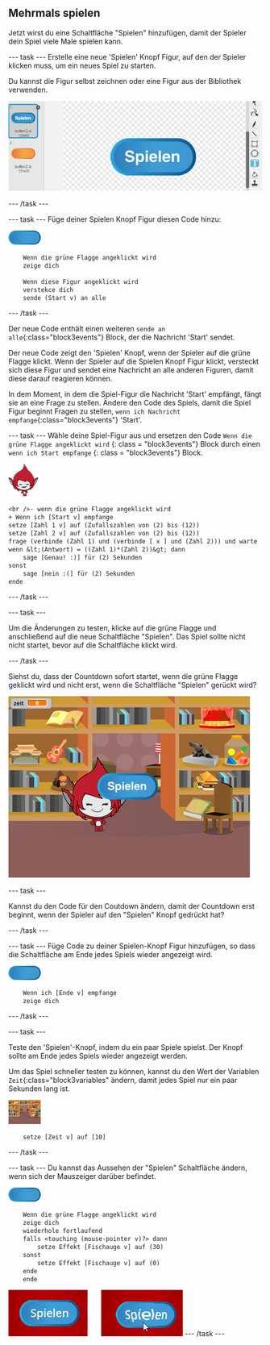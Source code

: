## Mehrmals spielen

Jetzt wirst du eine Schaltfläche "Spielen" hinzufügen, damit der Spieler dein Spiel viele Male spielen kann.

\--- task \--- Erstelle eine neue 'Spielen' Knopf Figur, auf den der Spieler klicken muss, um ein neues Spiel zu starten.

Du kannst die Figur selbst zeichnen oder eine Figur aus der Bibliothek verwenden.

![Bild der Schaltfläche "Spielen"](images/brain-play.png)

\--- /task \---

\--- task \--- Füge deiner Spielen Knopf Figur diesen Code hinzu:

![Spielen Figur](images/button-sprite.png)

```blocks3
    Wenn die grüne Flagge angeklickt wird
    zeige dich

    Wenn diese Figur angeklickt wird
    verstekce dich
    sende (Start v) an alle
```

\--- /task \---

Der neue Code enthält einen weiteren `sende an alle`{:class="block3events"} Block, der die Nachricht 'Start' sendet.

Der neue Code zeigt den 'Spielen' Knopf, wenn der Spieler auf die grüne Flagge klickt. Wenn der Spieler auf die Spielen Knopf Figur klickt, versteckt sich diese Figur und sendet eine Nachricht an alle anderen Figuren, damit diese darauf reagieren können.

In dem Moment, in dem die Spiel-Figur die Nachricht 'Start' empfängt, fängt sie an eine Frage zu stellen. Ändere den Code des Spiels, damit die Spiel Figur beginnt Fragen zu stellen, `wenn ich Nachricht empfange`{:class="block3events"} 'Start'.

\--- task \--- Wähle deine Spiel-Figur aus und ersetzen den Code `Wenn die grüne Flagge angeklickt wird` {: class = "block3events"} Block durch einen `wenn ich Start empfange` {: class = "block3events"} Block.

![Spieler Figur](images/giga-sprite.png)

```blocks3
<br />- wenn die grüne Flagge angeklickt wird
+ Wenn ich [Start v] empfange
setze [Zahl 1 v] auf (Zufallszahlen von (2) bis (12))
setze [Zahl 2 v] auf (Zufallszahlen von (2) bis (12))
frage (verbinde (Zahl 1) und (verbinde [ x ] und (Zahl 2))) und warte
wenn &lt;(Antwort) = ((Zahl 1)*(Zahl 2))&gt; dann
    sage [Genau! :)] für (2) Sekunden
sonst
    sage [nein :(] für (2) Sekunden 
ende
```

\--- /task \---

\--- task \---

Um die Änderungen zu testen, klicke auf die grüne Flagge und anschließend auf die neue Schaltfläche "Spielen". Das Spiel sollte nicht nicht startet, bevor auf die Schaltfläche klickt wird.

\--- /task \---

Siehst du, dass der Countdown sofort startet, wenn die grüne Flagge geklickt wird und nicht erst, wenn die Schaltfläche "Spielen" gerückt wird?

![Countdown hat gestartet](images/brain-timer-bug.png)

\--- task \---

Kannst du den Code für den Coutdown ändern, damit der Countdown erst beginnt, wenn der Spieler auf den "Spielen" Knopf gedrückt hat?

\--- /task \---

\--- task \--- Füge Code zu deiner Spielen-Knopf Figur hinzufügen, so dass die Schaltfläche am Ende jedes Spiels wieder angezeigt wird.

![Spielen Figur](images/button-sprite.png)

```blocks3
    Wenn ich [Ende v] empfange
    zeige dich
```

\--- /task \---

\--- task \---

Teste den 'Spielen'-Knopf, indem du ein paar Spiele spielst. Der Knopf sollte am Ende jedes Spiels wieder angezeigt werden.

Um das Spiel schneller testen zu können, kannst du den Wert der Variablen `Zeit`{:class="block3variables" ändern, damit jedes Spiel nur ein paar Sekunden lang ist.

![Bühne](images/stage-sprite.png)

```blocks3
    setze [Zeit v] auf [10]
```

\--- /task \---

\--- task \--- Du kannst das Aussehen der "Spielen" Schaltfläche ändern, wenn sich der Mauszeiger darüber befindet.

![Schaltfäche](images/button-sprite.png)

```blocks3
    Wenn die grüne Flagge angeklickt wird
    zeige dich 
    wiederhole fortlaufend
    falls <touching (mouse-pointer v)?> dann
        setze Effekt [Fischauge v] auf (30)
    sonst
        setze Effekt [Fischauge v] auf (0)
    ende
    ende
```

![Screenshot](images/brain-fisheye.png) \--- /task \---